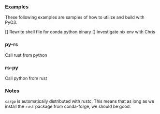 ### Examples

These following examples are samples of how to utilize and build with PyO3. 

[] Rewrite shell file for conda python binary 
[] Investigate nix env with Chris

### py-rs 

Call rust from python

### rs-py

Call python from rust

### Notes

`cargo` is automatically distributed with rustc. This means that as long as we install the `rust` package from conda-forge, we should be good.
